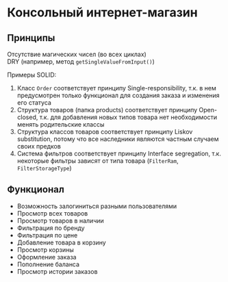# Консольный интернет-магазин
## Принципы
Отсутствие магических чисел (во всех циклах)  
DRY (например, метод `getSingleValueFromInput()`)

Примеры SOLID:
1. Класс `Order` соответствует принципу Single-responsibility,
т.к. в нем предусмотрен только функционал для создания заказа и изменения его статуса
2. Структура товаров (папка products) соответствует принципу Open-closed,
т.к. для добавления новых типов товара нет необходимости менять родительские классы
3. Структура классов товаров соответствует принципу Liskov substitution,
потому что все наследники являются частным случаем своих предков
4. Система фильтров соответствует принципу Interface segregation,
т.к. некоторые фильтры зависят от типа товара (`FilterRam`, `FilterStorageType`)

## Функционал
* Возможность залогиниться разными пользователями
* Просмотр всех товаров
* Просмотр товаров в наличии
* Фильтрация по бренду
* Фильтрация по цене
* Добавление товара в корзину
* Просмотр корзины
* Оформление заказа
* Пополнение баланса
* Просмотр истории заказов